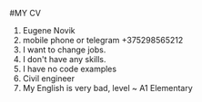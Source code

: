 #MY CV
1. Eugene Novik
2. mobile phone or telegram +375298565212
3. I want to change jobs.
4. I don't have any skills.
5. I have no code examples
6. Civil engineer
7. My English is very bad, level ~ A1 Elementary
